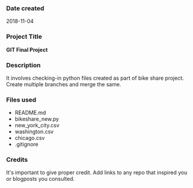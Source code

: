 ### Date created
2018-11-04

### Project Title
__GIT Final Project__

### Description
It involves checking-in python files created as part of bike share project. Create multiple branches and merge the same.

### Files used
* README.md
* bikeshare_new.py
* new_york_city.csv
* washington.csv
* chicago.csv
* .gitignore

### Credits
It's important to give proper credit. Add links to any repo that inspired you or blogposts you consulted.
